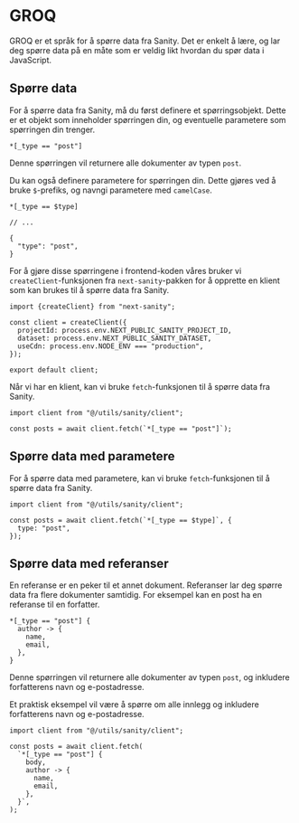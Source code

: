 # GROQ

GROQ er et språk for å spørre data fra Sanity. Det er enkelt å lære, og lar deg spørre data på en måte som er veldig likt hvordan du spør data i JavaScript.

## Spørre data

For å spørre data fra Sanity, må du først definere et spørringsobjekt. Dette er et objekt som inneholder spørringen din, og eventuelle parametere som spørringen din trenger.

```groq
*[_type == "post"]
```

Denne spørringen vil returnere alle dokumenter av typen `post`.

Du kan også definere parametere for spørringen din. Dette gjøres ved å bruke `$`-prefiks, og navngi parametere med `camelCase`.

```groq
*[_type == $type]

// ...

{
  "type": "post",
}
```

For å gjøre disse spørringene i frontend-koden våres bruker vi `createClient`-funksjonen fra `next-sanity`-pakken for å opprette en klient som kan brukes til å spørre data fra Sanity.

```tsx
import {createClient} from "next-sanity";

const client = createClient({
  projectId: process.env.NEXT_PUBLIC_SANITY_PROJECT_ID,
  dataset: process.env.NEXT_PUBLIC_SANITY_DATASET,
  useCdn: process.env.NODE_ENV === "production",
});

export default client;
```

Når vi har en klient, kan vi bruke `fetch`-funksjonen til å spørre data fra Sanity.

```tsx
import client from "@/utils/sanity/client";

const posts = await client.fetch(`*[_type == "post"]`);
```

## Spørre data med parametere

For å spørre data med parametere, kan vi bruke `fetch`-funksjonen til å spørre data fra Sanity.

```tsx
import client from "@/utils/sanity/client";

const posts = await client.fetch(`*[_type == $type]`, {
  type: "post",
});
```

## Spørre data med referanser

En referanse er en peker til et annet dokument. Referanser lar deg spørre data fra flere dokumenter samtidig. For eksempel kan en post ha en referanse til en forfatter.

```groq
*[_type == "post"] {
  author -> {
    name,
    email,
  },
}
```

Denne spørringen vil returnere alle dokumenter av typen `post`, og inkludere forfatterens navn og e-postadresse.

Et praktisk eksempel vil være å spørre om alle innlegg og inkludere forfatterens navn og e-postadresse.

```tsx
import client from "@/utils/sanity/client";

const posts = await client.fetch(
  `*[_type == "post"] {
    body,
    author -> {
      name,
      email,
    },
  }`,
);
```
